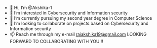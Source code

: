 - 👋 Hi, I’m @Akshika-1
- 👀 I’m interested in Cybersecurity and Information security
- 🌱 I’m currently pursuing my second year degree in Computer Science
- 💞️ I’m looking to collaborate on projects based on Cybersecurity and Information security
- 📫 Reach me through my e-mail raiakshika19@gmail.com
      LOOKING FORWARD TO COLLABORATING WITH YOU !!

<!---
Akshika-1/Akshika-1 is a ✨ special ✨ repository because its `README.md` (this file) appears on your GitHub profile.
You can click the Preview link to take a look at your changes.
--->
